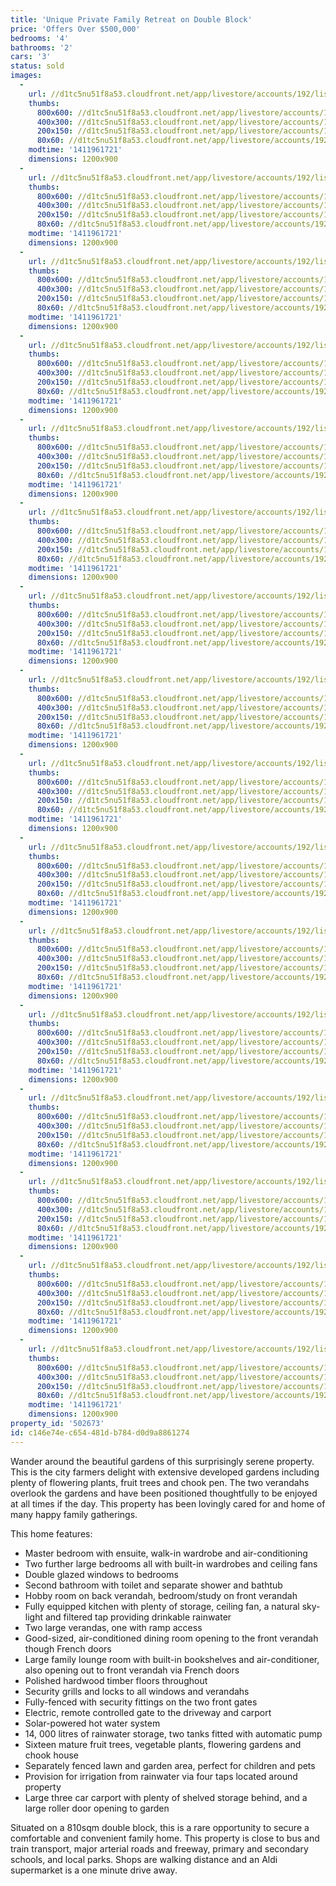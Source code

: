 ```yaml
---
title: 'Unique Private Family Retreat on Double Block'
price: 'Offers Over $500,000'
bedrooms: '4'
bathrooms: '2'
cars: '3'
status: sold
images:
  -
    url: //d1tc5nu51f8a53.cloudfront.net/app/livestore/accounts/192/listings/273745/images/Side-Yard_6536255172_20140929013259.jpg
    thumbs:
      800x600: //d1tc5nu51f8a53.cloudfront.net/app/livestore/accounts/192/listings/273745/images/Side-Yard_6536255172_20140929013259_800x600.jpg
      400x300: //d1tc5nu51f8a53.cloudfront.net/app/livestore/accounts/192/listings/273745/images/Side-Yard_6536255172_20140929013259_400x300.jpg
      200x150: //d1tc5nu51f8a53.cloudfront.net/app/livestore/accounts/192/listings/273745/images/Side-Yard_6536255172_20140929013259_200x150.jpg
      80x60: //d1tc5nu51f8a53.cloudfront.net/app/livestore/accounts/192/listings/273745/images/Side-Yard_6536255172_20140929013259_80x60.jpg
    modtime: '1411961721'
    dimensions: 1200x900
  -
    url: //d1tc5nu51f8a53.cloudfront.net/app/livestore/accounts/192/listings/273745/images/Front-Yard_3907021736_20140929013304.jpg
    thumbs:
      800x600: //d1tc5nu51f8a53.cloudfront.net/app/livestore/accounts/192/listings/273745/images/Front-Yard_3907021736_20140929013304_800x600.jpg
      400x300: //d1tc5nu51f8a53.cloudfront.net/app/livestore/accounts/192/listings/273745/images/Front-Yard_3907021736_20140929013304_400x300.jpg
      200x150: //d1tc5nu51f8a53.cloudfront.net/app/livestore/accounts/192/listings/273745/images/Front-Yard_3907021736_20140929013304_200x150.jpg
      80x60: //d1tc5nu51f8a53.cloudfront.net/app/livestore/accounts/192/listings/273745/images/Front-Yard_3907021736_20140929013304_80x60.jpg
    modtime: '1411961721'
    dimensions: 1200x900
  -
    url: //d1tc5nu51f8a53.cloudfront.net/app/livestore/accounts/192/listings/273745/images/Front-Verandah_2944421028_20140929013310.jpg
    thumbs:
      800x600: //d1tc5nu51f8a53.cloudfront.net/app/livestore/accounts/192/listings/273745/images/Front-Verandah_2944421028_20140929013310_800x600.jpg
      400x300: //d1tc5nu51f8a53.cloudfront.net/app/livestore/accounts/192/listings/273745/images/Front-Verandah_2944421028_20140929013310_400x300.jpg
      200x150: //d1tc5nu51f8a53.cloudfront.net/app/livestore/accounts/192/listings/273745/images/Front-Verandah_2944421028_20140929013310_200x150.jpg
      80x60: //d1tc5nu51f8a53.cloudfront.net/app/livestore/accounts/192/listings/273745/images/Front-Verandah_2944421028_20140929013310_80x60.jpg
    modtime: '1411961721'
    dimensions: 1200x900
  -
    url: //d1tc5nu51f8a53.cloudfront.net/app/livestore/accounts/192/listings/273745/images/Entry_8080989421_20140929013320.jpg
    thumbs:
      800x600: //d1tc5nu51f8a53.cloudfront.net/app/livestore/accounts/192/listings/273745/images/Entry_8080989421_20140929013320_800x600.jpg
      400x300: //d1tc5nu51f8a53.cloudfront.net/app/livestore/accounts/192/listings/273745/images/Entry_8080989421_20140929013320_400x300.jpg
      200x150: //d1tc5nu51f8a53.cloudfront.net/app/livestore/accounts/192/listings/273745/images/Entry_8080989421_20140929013320_200x150.jpg
      80x60: //d1tc5nu51f8a53.cloudfront.net/app/livestore/accounts/192/listings/273745/images/Entry_8080989421_20140929013320_80x60.jpg
    modtime: '1411961721'
    dimensions: 1200x900
  -
    url: //d1tc5nu51f8a53.cloudfront.net/app/livestore/accounts/192/listings/273745/images/Kitchen_5802721093_20140929013245.jpg
    thumbs:
      800x600: //d1tc5nu51f8a53.cloudfront.net/app/livestore/accounts/192/listings/273745/images/Kitchen_5802721093_20140929013245_800x600.jpg
      400x300: //d1tc5nu51f8a53.cloudfront.net/app/livestore/accounts/192/listings/273745/images/Kitchen_5802721093_20140929013245_400x300.jpg
      200x150: //d1tc5nu51f8a53.cloudfront.net/app/livestore/accounts/192/listings/273745/images/Kitchen_5802721093_20140929013245_200x150.jpg
      80x60: //d1tc5nu51f8a53.cloudfront.net/app/livestore/accounts/192/listings/273745/images/Kitchen_5802721093_20140929013245_80x60.jpg
    modtime: '1411961721'
    dimensions: 1200x900
  -
    url: //d1tc5nu51f8a53.cloudfront.net/app/livestore/accounts/192/listings/273745/images/Living_2078457670_20140929013245.jpg
    thumbs:
      800x600: //d1tc5nu51f8a53.cloudfront.net/app/livestore/accounts/192/listings/273745/images/Living_2078457670_20140929013245_800x600.jpg
      400x300: //d1tc5nu51f8a53.cloudfront.net/app/livestore/accounts/192/listings/273745/images/Living_2078457670_20140929013245_400x300.jpg
      200x150: //d1tc5nu51f8a53.cloudfront.net/app/livestore/accounts/192/listings/273745/images/Living_2078457670_20140929013245_200x150.jpg
      80x60: //d1tc5nu51f8a53.cloudfront.net/app/livestore/accounts/192/listings/273745/images/Living_2078457670_20140929013245_80x60.jpg
    modtime: '1411961721'
    dimensions: 1200x900
  -
    url: //d1tc5nu51f8a53.cloudfront.net/app/livestore/accounts/192/listings/273745/images/Dining_4091133294_20140929013323.jpg
    thumbs:
      800x600: //d1tc5nu51f8a53.cloudfront.net/app/livestore/accounts/192/listings/273745/images/Dining_4091133294_20140929013323_800x600.jpg
      400x300: //d1tc5nu51f8a53.cloudfront.net/app/livestore/accounts/192/listings/273745/images/Dining_4091133294_20140929013323_400x300.jpg
      200x150: //d1tc5nu51f8a53.cloudfront.net/app/livestore/accounts/192/listings/273745/images/Dining_4091133294_20140929013323_200x150.jpg
      80x60: //d1tc5nu51f8a53.cloudfront.net/app/livestore/accounts/192/listings/273745/images/Dining_4091133294_20140929013323_80x60.jpg
    modtime: '1411961721'
    dimensions: 1200x900
  -
    url: //d1tc5nu51f8a53.cloudfront.net/app/livestore/accounts/192/listings/273745/images/Bedroom-Two_765069872_20140929013251.jpg
    thumbs:
      800x600: //d1tc5nu51f8a53.cloudfront.net/app/livestore/accounts/192/listings/273745/images/Bedroom-Two_765069872_20140929013251_800x600.jpg
      400x300: //d1tc5nu51f8a53.cloudfront.net/app/livestore/accounts/192/listings/273745/images/Bedroom-Two_765069872_20140929013251_400x300.jpg
      200x150: //d1tc5nu51f8a53.cloudfront.net/app/livestore/accounts/192/listings/273745/images/Bedroom-Two_765069872_20140929013251_200x150.jpg
      80x60: //d1tc5nu51f8a53.cloudfront.net/app/livestore/accounts/192/listings/273745/images/Bedroom-Two_765069872_20140929013251_80x60.jpg
    modtime: '1411961721'
    dimensions: 1200x900
  -
    url: //d1tc5nu51f8a53.cloudfront.net/app/livestore/accounts/192/listings/273745/images/Ensuite_2403871063_20140929013248.jpg
    thumbs:
      800x600: //d1tc5nu51f8a53.cloudfront.net/app/livestore/accounts/192/listings/273745/images/Ensuite_2403871063_20140929013248_800x600.jpg
      400x300: //d1tc5nu51f8a53.cloudfront.net/app/livestore/accounts/192/listings/273745/images/Ensuite_2403871063_20140929013248_400x300.jpg
      200x150: //d1tc5nu51f8a53.cloudfront.net/app/livestore/accounts/192/listings/273745/images/Ensuite_2403871063_20140929013248_200x150.jpg
      80x60: //d1tc5nu51f8a53.cloudfront.net/app/livestore/accounts/192/listings/273745/images/Ensuite_2403871063_20140929013248_80x60.jpg
    modtime: '1411961721'
    dimensions: 1200x900
  -
    url: //d1tc5nu51f8a53.cloudfront.net/app/livestore/accounts/192/listings/273745/images/Main-Bedroom_8182057841_20140929013313.jpg
    thumbs:
      800x600: //d1tc5nu51f8a53.cloudfront.net/app/livestore/accounts/192/listings/273745/images/Main-Bedroom_8182057841_20140929013313_800x600.jpg
      400x300: //d1tc5nu51f8a53.cloudfront.net/app/livestore/accounts/192/listings/273745/images/Main-Bedroom_8182057841_20140929013313_400x300.jpg
      200x150: //d1tc5nu51f8a53.cloudfront.net/app/livestore/accounts/192/listings/273745/images/Main-Bedroom_8182057841_20140929013313_200x150.jpg
      80x60: //d1tc5nu51f8a53.cloudfront.net/app/livestore/accounts/192/listings/273745/images/Main-Bedroom_8182057841_20140929013313_80x60.jpg
    modtime: '1411961721'
    dimensions: 1200x900
  -
    url: //d1tc5nu51f8a53.cloudfront.net/app/livestore/accounts/192/listings/273745/images/Bathroom_9069590662_20140929013314.jpg
    thumbs:
      800x600: //d1tc5nu51f8a53.cloudfront.net/app/livestore/accounts/192/listings/273745/images/Bathroom_9069590662_20140929013314_800x600.jpg
      400x300: //d1tc5nu51f8a53.cloudfront.net/app/livestore/accounts/192/listings/273745/images/Bathroom_9069590662_20140929013314_400x300.jpg
      200x150: //d1tc5nu51f8a53.cloudfront.net/app/livestore/accounts/192/listings/273745/images/Bathroom_9069590662_20140929013314_200x150.jpg
      80x60: //d1tc5nu51f8a53.cloudfront.net/app/livestore/accounts/192/listings/273745/images/Bathroom_9069590662_20140929013314_80x60.jpg
    modtime: '1411961721'
    dimensions: 1200x900
  -
    url: //d1tc5nu51f8a53.cloudfront.net/app/livestore/accounts/192/listings/273745/images/Front-from-left-gara_5065361233_20140929013318.jpg
    thumbs:
      800x600: //d1tc5nu51f8a53.cloudfront.net/app/livestore/accounts/192/listings/273745/images/Front-from-left-gara_5065361233_20140929013318_800x600.jpg
      400x300: //d1tc5nu51f8a53.cloudfront.net/app/livestore/accounts/192/listings/273745/images/Front-from-left-gara_5065361233_20140929013318_400x300.jpg
      200x150: //d1tc5nu51f8a53.cloudfront.net/app/livestore/accounts/192/listings/273745/images/Front-from-left-gara_5065361233_20140929013318_200x150.jpg
      80x60: //d1tc5nu51f8a53.cloudfront.net/app/livestore/accounts/192/listings/273745/images/Front-from-left-gara_5065361233_20140929013318_80x60.jpg
    modtime: '1411961721'
    dimensions: 1200x900
  -
    url: //d1tc5nu51f8a53.cloudfront.net/app/livestore/accounts/192/listings/273745/images/Ramp_9671617388_20140929013329.jpg
    thumbs:
      800x600: //d1tc5nu51f8a53.cloudfront.net/app/livestore/accounts/192/listings/273745/images/Ramp_9671617388_20140929013329_800x600.jpg
      400x300: //d1tc5nu51f8a53.cloudfront.net/app/livestore/accounts/192/listings/273745/images/Ramp_9671617388_20140929013329_400x300.jpg
      200x150: //d1tc5nu51f8a53.cloudfront.net/app/livestore/accounts/192/listings/273745/images/Ramp_9671617388_20140929013329_200x150.jpg
      80x60: //d1tc5nu51f8a53.cloudfront.net/app/livestore/accounts/192/listings/273745/images/Ramp_9671617388_20140929013329_80x60.jpg
    modtime: '1411961721'
    dimensions: 1200x900
  -
    url: //d1tc5nu51f8a53.cloudfront.net/app/livestore/accounts/192/listings/273745/images/Yard_2178453793_20140929013256.jpg
    thumbs:
      800x600: //d1tc5nu51f8a53.cloudfront.net/app/livestore/accounts/192/listings/273745/images/Yard_2178453793_20140929013256_800x600.jpg
      400x300: //d1tc5nu51f8a53.cloudfront.net/app/livestore/accounts/192/listings/273745/images/Yard_2178453793_20140929013256_400x300.jpg
      200x150: //d1tc5nu51f8a53.cloudfront.net/app/livestore/accounts/192/listings/273745/images/Yard_2178453793_20140929013256_200x150.jpg
      80x60: //d1tc5nu51f8a53.cloudfront.net/app/livestore/accounts/192/listings/273745/images/Yard_2178453793_20140929013256_80x60.jpg
    modtime: '1411961721'
    dimensions: 1200x900
  -
    url: //d1tc5nu51f8a53.cloudfront.net/app/livestore/accounts/192/listings/273745/images/Front-from-left_6461561588_20140929013329.jpg
    thumbs:
      800x600: //d1tc5nu51f8a53.cloudfront.net/app/livestore/accounts/192/listings/273745/images/Front-from-left_6461561588_20140929013329_800x600.jpg
      400x300: //d1tc5nu51f8a53.cloudfront.net/app/livestore/accounts/192/listings/273745/images/Front-from-left_6461561588_20140929013329_400x300.jpg
      200x150: //d1tc5nu51f8a53.cloudfront.net/app/livestore/accounts/192/listings/273745/images/Front-from-left_6461561588_20140929013329_200x150.jpg
      80x60: //d1tc5nu51f8a53.cloudfront.net/app/livestore/accounts/192/listings/273745/images/Front-from-left_6461561588_20140929013329_80x60.jpg
    modtime: '1411961721'
    dimensions: 1200x900
  -
    url: //d1tc5nu51f8a53.cloudfront.net/app/livestore/accounts/192/listings/273745/images/From-Street_8630302498_20140929013307.jpg
    thumbs:
      800x600: //d1tc5nu51f8a53.cloudfront.net/app/livestore/accounts/192/listings/273745/images/From-Street_8630302498_20140929013307_800x600.jpg
      400x300: //d1tc5nu51f8a53.cloudfront.net/app/livestore/accounts/192/listings/273745/images/From-Street_8630302498_20140929013307_400x300.jpg
      200x150: //d1tc5nu51f8a53.cloudfront.net/app/livestore/accounts/192/listings/273745/images/From-Street_8630302498_20140929013307_200x150.jpg
      80x60: //d1tc5nu51f8a53.cloudfront.net/app/livestore/accounts/192/listings/273745/images/From-Street_8630302498_20140929013307_80x60.jpg
    modtime: '1411961721'
    dimensions: 1200x900
property_id: '502673'
id: c146e74e-c654-481d-b784-d0d9a8861274
---
```

Wander around the beautiful gardens of this surprisingly serene property. This is the city farmers delight with extensive developed gardens including plenty of flowering plants, fruit trees and chook pen. The two verandahs overlook the gardens and have been positioned thoughtfully to be enjoyed at all times if the day. This property has been lovingly cared for and home of many happy family gatherings.

This home features:

*  Master bedroom with ensuite, walk-in wardrobe and air-conditioning
*  Two further large bedrooms all with built-in wardrobes and ceiling fans
*  Double glazed windows to bedrooms
*  Second bathroom with toilet and separate shower and bathtub
*  Hobby room on back verandah, bedroom/study on front verandah
*  Fully equipped kitchen with plenty of storage, ceiling fan, a natural sky-light and filtered tap providing drinkable rainwater
*  Two large verandas, one with ramp access
*  Good-sized, air-conditioned dining room opening to the front verandah though French doors
*  Large family lounge room with built-in bookshelves and air-conditioner, also opening out to front verandah via French doors
*  Polished hardwood timber floors throughout
*  Security grills and locks to all windows and verandahs
*  Fully-fenced with security fittings on the two front gates
*  Electric, remote controlled gate to the driveway and carport
*  Solar-powered hot water system
*  14, 000 litres of rainwater storage, two tanks fitted with automatic pump
*  Sixteen mature fruit trees, vegetable plants, flowering gardens and chook house
*  Separately fenced lawn and garden area, perfect for children and pets
*  Provision for irrigation from rainwater via four taps located around property
*  Large three car carport with plenty of shelved storage behind, and a large roller door opening to garden

Situated on a 810sqm double block, this is a rare opportunity to secure a comfortable and convenient family home. This property is close to bus and train transport, major arterial roads and freeway, primary and secondary schools, and local parks. Shops are walking distance and an Aldi supermarket is a one minute drive away.
